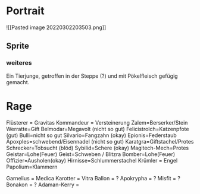 # Portrait
![[Pasted image 20220302203503.png]]

## Sprite

### weiteres

Ein Tierjunge, getroffen in der Steppe (?) und mit Pökelfleisch gefügig gemacht.

# Rage
Flüsterer = Gravitas
Kommandeur = Versteinerung
Zalem=Berserker/Stein
Werratte=Gift
Belmodar=Megavolt (nicht so gut)
Felicistrolch=Katzenpfote (gut)
Bulli=nicht so gut
Silvario=Fangzahn (okay)
Epionis=Federstaub
Äpoxples=schwebend/Eisennadel (nicht so gut)
Karatgra=Giftstachel/Protes
Schrecker=Tobsucht (blöd)
Sybilid=Schere (okay)
Magitech-Mech=Protes
Geistar=Lohe(Feuer)
Geist=Schweben / Blitzra
Bomber=Lohe(Feuer)
Offizier=Ausholen(okay)
Hirnisse=Schlummerstachel
Krümler = Engel
Papolium=Klammern

Garnelius = Medica
Karotter = Vitra
Ballon = ?
Apokrypha = ?
Misfit = ?
Bonakon = ?
Adaman-Kerry = 
